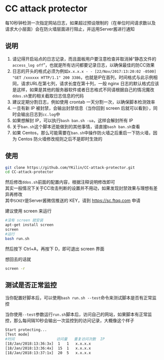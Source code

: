 # CC attack protector
每10秒钟检测一次指定网站日志，如果超过预设限制的（在单位时间请求数以及请求大小层面）会在防火墙层面进行阻止，并运用Server酱进行通知

## 说明
1. 请记得开启站点的日志记录，而且面板用户要注意检查并取消掉“静态文件的`access_log off`”，也就是所有访问都要记录日志，以确保最佳的防CC效果
1. 日志的开头的格式必须为例如`x.x.x.x - - [22/Nov/2017:13:20:02 -0500] "GET /xxxxxx HTTP/1.1" 200 3386`，也就是IP在首列，时间格式与此示例相同，请求URL在第七列，请求长度在第十列，一般 nginx 日志的默认格式应该是这样，如果是其他的服务器软件或者日志格式不同请根据自己的情况魔改`ddos.sh`里的相关截取日志信息的代码
1. 建议定期分割日志，例如使用 crontab 一天分割一次，以确保脚本检测效率
1. 一旦有新 IP 被封禁，会输出封禁信息（当你回到 screen 后就可以看到），同时会输出日志到`cc.log`中
1. 如果想解封 IP，可以执行`bash ban.sh -ua`，这样会解封所有 IP
1. 关于`ban.sh`这个脚本还能做到的其他事情，请直接`bash ban.sh`查看
1. 如果 Centos，那么可能需要在`ban.sh`中操作防火墙之后重启一下防火墙，因为 Centos 防火墙修改规则之后不是即时生效的

## 使用
```bash
git clone https://github.com/YKilin/CC-attack-protector.git
cd CC-attack-protector
```

然后修改`ddos.sh`前面的配置内容，根据注释说明修改即可  
其实一般情况下关于CC攻击判断的设置并不用动，如果发现封禁效果与理想有差异再修改  
其中`SCKEY`是Server酱微信推送的 KEY，请到 https://sc.ftqq.com 申请

建议使用 screen 来运行
```bash
#没有 screen 就安装
apt-get install screen
screen
#运行
bash run.sh
```

然后按下 Ctrl+A，再按下 D，即可退出 screen 界面

想回去的话就
```bash
screen -r
```

## 测试是否正常监控
当你配置好脚本后，可以使用`bash run.sh --test`命令来测试脚本是否有正常监控

当你使用`--test`参数运行`run.sh`脚本后，访问自己的网站，如果脚本有正常监控，那么每间隔10秒会输出一次监控到的访问记录，大概像这个样子
```bash
Start protecting...
[Test mode]
#时间                   访问量   重复访问次数  IP
[18/Jan/2018:13:36:3x]	1	1	x.x.x.x
[18/Jan/2018:13:36:4x]	15	1	x.x.x.x
[18/Jan/2018:13:37:1x]	20	5	x.x.x.x
```
